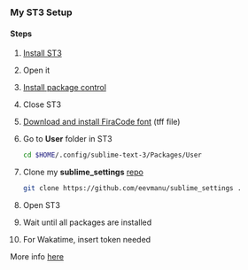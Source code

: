### My ST3 Setup

#### Steps

1. [Install ST3](https://www.sublimetext.com/3)
1. Open it
1. [Install package control](https://packagecontrol.io/installation#st3)
1. Close ST3
1. [Download and install FiraCode font](https://github.com/tonsky/FiraCode) (tff file)
1. Go to **User** folder in ST3

    ```bash
    cd $HOME/.config/sublime-text-3/Packages/User
    ```

1. Clone my **sublime_settings** [repo](https://github.com/eevmanu/sublime_settings)

    ```bash
    git clone https://github.com/eevmanu/sublime_settings .
    ```


1. Open ST3
1. Wait until all packages are installed
1. For Wakatime, insert token needed


More info [here](https://packagecontrol.io/docs/syncing)
